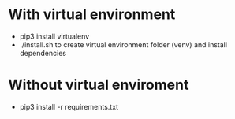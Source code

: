 # With virtual environment

- pip3 install virtualenv
- ./install.sh to create virtual environment folder (venv) and install dependencies

# Without virtual enviroment

- pip3 install -r requirements.txt